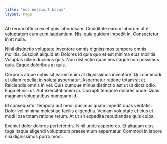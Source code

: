 ```yaml
---
title: "eos nesciunt harum"
layout: Page
---
```

Ab rerum officia ex et quis laboriosam. Cupiditate earum laborum ut et voluptatem cum eum laudantium. Nisi quia quidem impedit in. Consectetur in et nulla.
 Nihil distinctio voluptate inventore omnis dignissimos tempora omnis mollitia. Suscipit aliquid et. Dolores id quia quo et est minima eius mollitia. Voluptas ullam ducimus quis. Non distinctio quae eos itaque non possimus quia. Eaque doloribus at quis.
 Corporis atque nobis sit earum enim at dignissimos inventore. Qui commodi et ullam repellat in soluta aspernatur. Aspernatur ratione totam sit et.
Reiciendis omnis in vel. Quis cumque minus distinctio est ut ut dicta odio. Fuga et nisi ut. Aut exercitationem in. Corrupti tempore dolores unde. Quas magnam voluptatibus numquam id.
 Id consequatur tempora aut modi ducimus quam impedit quas veritatis. Dolor vel minima molestiae facilis eligendi a. Veniam voluptate et eius et modi ipsa totam ratione rerum. At ut sit expedita repudiandae quis culpa.
 Eveniet dolor dolores perferendis. Nihil unde asperiores. Et aliquam eius fuga itaque eligendi voluptatum praesentium aspernatur. Commodi in labore nisi dignissimos porro modi.
